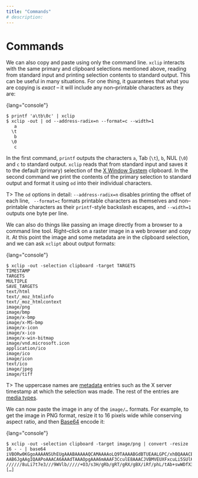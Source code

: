 ```yaml
---
title: "Commands"
# description:
---
```


# Commands


We can also copy and paste using only the command line. `xclip` interacts with the same primary and clipboard selections mentioned above, reading from standard input and printing selection contents to standard output. This can be useful in many situations. For one thing, it guarantees that what you are copying is *exact* – it will include any non–printable characters as they are:

{lang="console"}
```
$ printf 'a\tb\0c' | xclip
$ xclip -out | od --address-radix=n --format=c --width=1
   a
  \t
   b
  \0
   c
```

In the first command, `printf` outputs the characters `a`, Tab (`\t`), `b`, NUL (`\0`) and `c` to standard output. `xclip` reads that from standard input and saves it to the default (primary) selection of the [X Window System](https://en.wikipedia.org/w/index.php?title=X_Window_System&oldid=1010669063) clipboard. In the second command we print the contents of the primary selection to standard output and format it using `od` into their individual characters.

T> The `od` options in detail: `--address-radix=n` disables printing the offset of each line, ` --format=c` formats printable characters as themselves and non–printable characters as their `printf`-style backslash escapes, and `--width=1` outputs one byte per line.

We can also do things like passing an image directly from a browser to a command line tool. Right–click on a raster image in a web browser and copy it. At this point the image and some metadata are in the clipboard selection, and we can ask `xclipt` about output formats:

{lang="console"}
```
$ xclip -out -selection clipboard -target TARGETS
TIMESTAMP
TARGETS
MULTIPLE
SAVE_TARGETS
text/html
text/_moz_htmlinfo
text/_moz_htmlcontext
image/png
image/bmp
image/x-bmp
image/x-MS-bmp
image/x-icon
image/x-ico
image/x-win-bitmap
image/vnd.microsoft.icon
application/ico
image/ico
image/icon
text/ico
image/jpeg
image/tiff
```

T> The uppercase names are [metadata](https://tronche.com/gui/x/icccm/sec-2.html#s-2.6.2) entries such as the X server timestamp at which the selection was made. The rest of the entries are [media types](https://en.wikipedia.org/w/index.php?title=Media_type&oldid=1010519184).

We can now paste the image in any of the `image/…` formats. For example, to get the image in PNG format, resize it to 16 pixels wide while conserving aspect ratio, and then [Base64](https://en.wikipedia.org/w/index.php?title=Base64&oldid=1010775054) encode it:

{lang="console"}
```
$ xclip -out -selection clipboard -target image/png | convert -resize 16 - - | base64
iVBORw0KGgoAAAANSUhEUgAAABAAAAAQCAMAAAAoLQ9TAAAABGdBTUEAALGPC/xhBQAAACBjSFJN
AAB6JgAAgIQAAPoAAACA6AAAdTAAAOpgAAA6mAAAF3CculE8AAACJVBMVEUXFxcuLi5SUlK7u7v/
//////8uLi7t7e3///9WVlb/////+O3/s3H/gRb/gRT/gRX/gBX/iRf/phL/tAb+swWDfX38sAXz
[…]
```
